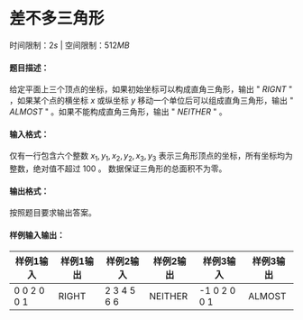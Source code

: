 # 差不多三角形

时间限制：$2s$ | 空间限制：$512MB$

#### 题目描述：

给定平面上三个顶点的坐标，如果初始坐标可以构成直角三角形，输出 " $RIGNT$ " ，如果某个点的横坐标 $x$ 或纵坐标  $y$  移动一个单位后可以组成直角三角形，输出 " $ALMOST$ " 。如果不能构成直角三角形，输出 " $NEITHER$ " 。



#### 输入格式：

仅有一行包含六个整数  $x_{1},y_{1},x_{2},y_{2},x_{3},y_{3}$  表示三角形顶点的坐标，所有坐标均为整数，绝对值不超过 $100$ 。 数据保证三角形的总面积不为零。



#### 输出格式：

按照题目要求输出答案。



#### 样例输入输出：

| 样例1输入   | 样例1输出 | 样例2输入   | 样例2输出 | 样例3输入    | 样例3输出 |
| ----------- | --------- | ----------- | --------- | ------------ | --------- |
| 0 0 2 0 0 1 | RIGHT     | 2 3 4 5 6 6 | NEITHER   | -1 0 2 0 0 1 | ALMOST    |

<div STYLE="page-break-after: always;"></div>

